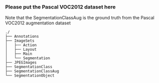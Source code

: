### Please put the Pascal VOC2012 dataset here
Note that the SegmentationClassAug is the ground truth from the Pascal VOC2012 augmentation dataset

```
./
├── Annotations
├── ImageSets
│   ├── Action
│   ├── Layout
│   ├── Main
│   └── Segmentation
├── JPEGImages
├── SegmentationClass
├── SegmentationClassAug
└── SegmentationObject
```
